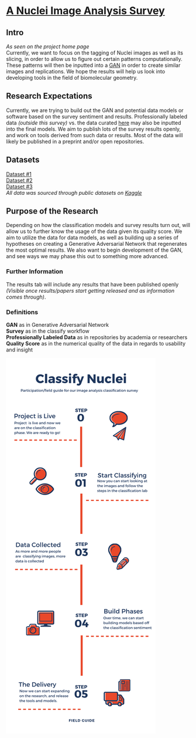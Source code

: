 # [A Nuclei Image Analysis Survey](https://www.zooniverse.org/projects/gamer456148/classify-nuclei-an-image-analysis-survey)

## Intro ##
*As seen on the project home page*  
Currently, we want to focus on the tagging of Nuclei images as well as its slicing, in order to allow us to figure out certain patterns computationally. These patterns will then be inputted into a [GAN](https://en.wikipedia.org/wiki/Generative_adversarial_network) in order to create similar images and replications. We hope the results will help us look into developing tools in the field of biomolecular geometry.

## Research Expectations ##
Currently, we are  trying to build out the GAN and potential data models or software based on the survey sentiment and results. Professionally labeled data *(outside this survey)* vs. the data curated [here](https://www.zooniverse.org/projects/gamer456148/classify-nuclei-an-image-analysis-survey/classify) may also be inputted into the final models. We aim to publish lots of the survey results openly, and work on tools derived from such data or results. Most of the data will likely be published in a preprint and/or open repositories.

## Datasets ##
[Dataset #1](https://www.kaggle.com/sandhaya4u/histology-image-dataset?select=stage2_test_final)  
[Dataset #2](https://www.kaggle.com/gnovis/nucleus)  
[Dataset #3](https://www.kaggle.com/rangan2510/breast-cancer-histology-images-bach)  
*All data was sourced through public datasets on [Kaggle](https://www.kaggle.com)*

## Purpose of the Research ##
Depending on how the classification models and survey results turn out, will allow us to further know the usage of the data given its quality score. We aim to utilize the data for data models, as well as building up a series of hypotheses on creating a Generative Adversarial Network that regenerates the most optimal results. We also want to begin development of the GAN, and see ways we may phase this out to something more advanced.

### Further Information ###
The results tab will include any results that have been published openly *(Visible once results/papers start getting released and as information comes through)*.

### Definitions ##
**GAN** as in Generative Adversarial Network  
**Survey** as in the classify workflow  
**Professionally Labeled Data** as in repositories by academia or researchers  
**Quality Score** as in the numerical quality of the data in regards to usability and insight

[![FieldGuide](https://raw.githubusercontent.com/Mentors4EDU/Images/master/NucleiFIeldGuide.png)](https://www.zooniverse.org/projects/gamer456148/classify-nuclei-an-image-analysis-survey)

